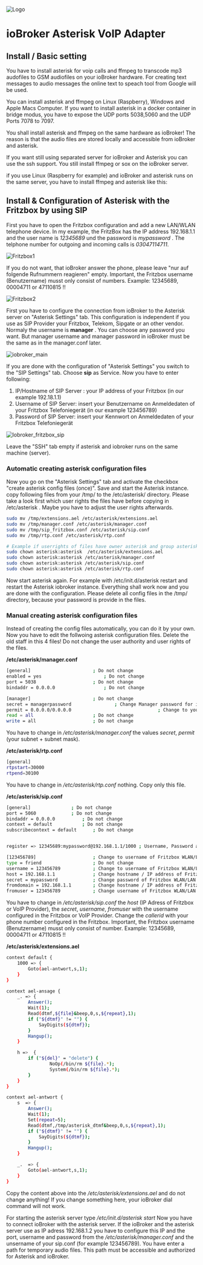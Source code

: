 ![Logo](../admin/asterisk.png)

# ioBroker Asterisk VoIP Adapter

## Install / Basic setting

You have to install asterisk for voip calls and ffmpeg to transcode mp3 audofiles to GSM audiofiles on your ioBroker hardware. For creating text messages to audio messages the online text to speach tool from Google will be used.

You can install asterisk and ffmpeg on Linux (Raspberry), Windows and Apple Macs Computer. If you want to install asterisk in a docker container in bridge modus, you have to expose the UDP ports 5038,5060 and the UDP Ports 7078 to 7097.

You shall install asterisk and ffmpeg on the same hardware as ioBroker! The reason is that the audio files are stored locally and accessible from ioBroker and asterisk.

If you want still using separated server for ioBroker and Asterisk you can use the ssh support. You still install ffmpeg or sox on the ioBroker server.

if you use Linux (Raspberry for example) and ioBroker and asterisk runs on the same server, you have to install ffmpeg and asterisk like this:

## Install & Configuration of Asterisk with the Fritzbox by using SIP

First you have to open the Fritzbox configuration and add a new LAN/WLAN telephone device. In my example, the FritzBox has the IP address 192.168.1.1 and the user name is _12345689_ und the password is _mypassword_ . The telphone number for outgoing and incoming calls is _03047114711_.

![Fritzbox1](fritzbox1.png)

If you do not want, that ioBroker answer the phone, please leave "nur auf folgende Rufnummern reagieren" empty. Important, the Fritzbox username (Benutzername) musst only consist of numbers. Example: 12345689, 00004711 or 47110815 !!

![Fritzbox2](fritzbox2.png)

First you have to configure the connection from ioBroker to the Asterisk server on "Asterisk Settings" tab.
This configuration is independent if you use as SIP Provider your Fritzbox, Telekom, Sipgate or an other vendor. Normaly the username is **manager** . You can choose any password you want. But manager username and manager password in ioBroker must be the same as in the manager.conf later.

![iobroker_main](iobroker_main.png)

If you are done with the configuration of "Asterisk Settings" you switch to the "SIP Settings" tab. Choose **sip** as Service. Now you have to enter following:

1. IP/Hostname of SIP Server : your IP address of your Fritzbox (in our example 192.18.1.1)
2. Username of SIP Server: insert your Benutzername on Anmeldedaten of your Fritzbox Telefoniegerät (in our example 123456789)
3. Password of SIP Server: insert your Kennwort on Anmeldedaten of your Fritzbox Telefoniegerät

![Iobroker_fritzbox_sip](iobroker_fritzbox_sip.png)

Leave the "SSH" tab empty if asterisk and iobroker runs on the same machine (server).

### Automatic creating asterisk configuration files

Now you go on the "Asterisk Settings" tab and activate the checkbox "create asterisk config files (once)". Save and start the Asterisk instance.
copy following files from your /tmp/ to the /etc/asterisk/ directory. Please take a look first which user rights the files have before copying in /etc/asterisk . Maybe you have to adjust the user rights afterwards.

```sh
sudo mv /tmp/extensions.ael /etc/asterisk/extensions.ael
sudo mv /tmp/manager.conf /etc/asterisk/manager.conf
sudo mv /tmp/sip_fritzbox.conf /etc/asterisk/sip.conf
sudo mv /tmp/rtp.conf /etc/asterisk/rtp.conf

# Example if userrights of files have owner asterisk and group asterisk
sudo chown asterisk:asterisk  /etc/asterisk/extensions.ael
sudo chown asterisk:asterisk /etc/asterisk/manager.conf
sudo chown asterisk:asterisk /etc/asterisk/sip.conf
sudo chown asterisk:asterisk /etc/asterisk/rtp.conf
```

Now start asterisk again. For example with /etc/init.d/asterisk restart and restart the Asterisk iobroker instance.
Everything shall work now and you are done with the configuration.
Please delete all config files in the /tmp/ directory, because your password is provide in the files.

### Manual creating asterisk configuration files

Instead of creating the config files automatically, you can do it by your own.
Now you have to edit the follwoing asterisk configuration files. Delete the old staff in this 4 files!
Do not change the user authority and user rights of the files.

**/etc/asterisk/manager.conf**

```sh
[general]						; Do not change
enabled = yes						; Do not change
port = 5038						; Do not change
bindaddr = 0.0.0.0					; Do not change

[manager]						; Do not change
secret = managerpassword				; Change Manager password for ioBroker asterisk adapter
permit = 0.0.0.0/0.0.0.0                                ; Change to your subnet and netmask if you like
read = all						; Do not change
write = all						; Do not change
```

You have to change in _/etc/asterisk/manager.conf_ the values _secret_, _permit_ (your subnet + subnet mask).

**/etc/asterisk/rtp.conf**

```sh
[general]
rtpstart=30000
rtpend=30100
```

You have to change in _/etc/asterisk/rtp.conf_ nothing. Copy only this file.

**/etc/asterisk/sip.conf**

```sh
[general]				; Do not change
port = 5060				; Do not change
bindaddr = 0.0.0.0			; Do not change
context = default			; Do not change
subscribecontext = default		; Do not change


register => 12345689:mypassword@192.168.1.1/1000 ; Username, Password and IP address of Fritzbox WLAN/LAN telephone

[123456789]               		; Change to username of Fritzbox WLAN/LAN telephone
type = friend			    	; Do not change
username = 123456789      		; Change to username of Fritzbox WLAN/LAN telephone
host = 192.168.1.1        		; Change hostname / IP address of Fritzbox
secret = mypassword       		; Change password of Fritzbox WLAN/LAN telephone
fromdomain = 192.168.1.1  		; Change hostname / IP address of Fritzbox
fromuser = 123456789   	  		; Change username of Fritzbox WLAN/LAN telephone
```

You have to change in _/etc/asterisk/sip.conf_ the _host_ (IP Adress of Fritzbox or VoIP Provider), the _secret_, _username_, _fromuser_ with the username configured in the Fritzbox or VoIP Provider.
Change the _callerid_ with your phone number configured in the Fritzbox. Important, the Fritzbox username (Benutzername) musst only consist of number. Example: 12345689, 00004711 or 47110815 !!

**/etc/asterisk/extensions.ael**

```sh
context default {
  	1000 => {
        Goto(ael-antwort,s,1);
  	}
}

context ael-ansage {
	_. => {
        Answer();
        Wait(1);
		Read(dtmf,${file}&beep,0,s,${repeat},1);
		if ("${dtmf}" != "") {
			SayDigits(${dtmf});
		}
		Hangup();
    }

	h =>  {
    	if ("${del}" = "delete") {
				NoOp(/bin/rm ${file}.*);
                System(/bin/rm ${file}.*);
		}
	}
}

context ael-antwort {
	s  => {
		Answer();
		Wait(1);
		Set(repeat=5);
		Read(dtmf,/tmp/asterisk_dtmf&beep,0,s,${repeat},1);
		if ("${dtmf}" != "") {
			SayDigits(${dtmf});
		}
    	Hangup();
	}

	_.  => {
        Goto(ael-antwort,s,1);
  	}
}
```

Copy the content above into the _/etc/asterisk/extensions.ael_ and do not change anything! If you change something here, your ioBroker dial command will not work.

For starting the asterisk server type _/etc/init.d/asterisk start_
Now you have to connect ioBroker with the asterisk server. If the ioBroker and the asterisk server use as IP adress 192.168.1.2 you have to configure this IP and the port, username and password from the _/etc/asterisk/manager.conf_ and the unsername of your sip.conf (for example 123456789). You have enter a path for temporary audio files. This path must be accessible and authorized for Asterisk and ioBroker.
